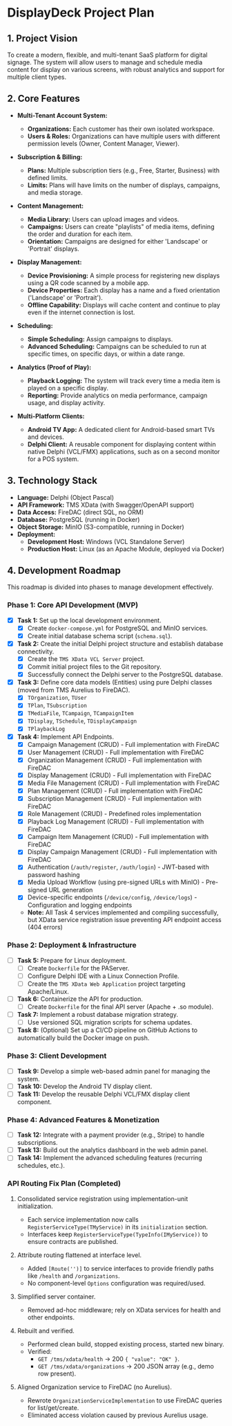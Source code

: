 # DisplayDeck Project Plan

## 1. Project Vision

To create a modern, flexible, and multi-tenant SaaS platform for digital signage. The system will allow users to manage and schedule media content for display on various screens, with robust analytics and support for multiple client types.

## 2. Core Features

*   **Multi-Tenant Account System:**
    *   **Organizations:** Each customer has their own isolated workspace.
    *   **Users & Roles:** Organizations can have multiple users with different permission levels (Owner, Content Manager, Viewer).

*   **Subscription & Billing:**
    *   **Plans:** Multiple subscription tiers (e.g., Free, Starter, Business) with defined limits.
    *   **Limits:** Plans will have limits on the number of displays, campaigns, and media storage.

*   **Content Management:**
    *   **Media Library:** Users can upload images and videos.
    *   **Campaigns:** Users can create "playlists" of media items, defining the order and duration for each item.
    *   **Orientation:** Campaigns are designed for either 'Landscape' or 'Portrait' displays.

*   **Display Management:**
    *   **Device Provisioning:** A simple process for registering new displays using a QR code scanned by a mobile app.
    *   **Device Properties:** Each display has a name and a fixed orientation ('Landscape' or 'Portrait').
    *   **Offline Capability:** Displays will cache content and continue to play even if the internet connection is lost.

*   **Scheduling:**
    *   **Simple Scheduling:** Assign campaigns to displays.
    *   **Advanced Scheduling:** Campaigns can be scheduled to run at specific times, on specific days, or within a date range.

*   **Analytics (Proof of Play):**
    *   **Playback Logging:** The system will track every time a media item is played on a specific display.
    *   **Reporting:** Provide analytics on media performance, campaign usage, and display activity.

*   **Multi-Platform Clients:**
    *   **Android TV App:** A dedicated client for Android-based smart TVs and devices.
    *   **Delphi Client:** A reusable component for displaying content within native Delphi (VCL/FMX) applications, such as on a second monitor for a POS system.

## 3. Technology Stack

*   **Language:** Delphi (Object Pascal)
*   **API Framework:** TMS XData (with Swagger/OpenAPI support)
*   **Data Access:** FireDAC (direct SQL, no ORM)
*   **Database:** PostgreSQL (running in Docker)
*   **Object Storage:** MinIO (S3-compatible, running in Docker)
*   **Deployment:**
    *   **Development Host:** Windows (VCL Standalone Server)
    *   **Production Host:** Linux (as an Apache Module, deployed via Docker)

## 4. Development Roadmap

This roadmap is divided into phases to manage development effectively.

### Phase 1: Core API Development (MVP)

*   [X] **Task 1:** Set up the local development environment.
    *   [X] Create `docker-compose.yml` for PostgreSQL and MinIO services.
    *   [X] Create initial database schema script (`schema.sql`).
*   [X] **Task 2:** Create the initial Delphi project structure and establish database connectivity.
    *   [X] Create the `TMS XData VCL Server` project.
    *   [X] Commit initial project files to the Git repository.
    *   [X] Successfully connect the Delphi server to the PostgreSQL database.
*   [X] **Task 3:** Define core data models (Entities) using pure Delphi classes (moved from TMS Aurelius to FireDAC).
    *   [X] `TOrganization`, `TUser`
    *   [X] `TPlan`, `TSubscription`
    *   [X] `TMediaFile`, `TCampaign`, `TCampaignItem`
    *   [X] `TDisplay`, `TSchedule`, `TDisplayCampaign`
    *   [X] `TPlaybackLog`
*   [X] **Task 4:** Implement API Endpoints.
    *   [X] Campaign Management (CRUD) - Full implementation with FireDAC
    *   [X] User Management (CRUD) - Full implementation with FireDAC  
    *   [X] Organization Management (CRUD) - Full implementation with FireDAC
    *   [X] Display Management (CRUD) - Full implementation with FireDAC
    *   [X] Media File Management (CRUD) - Full implementation with FireDAC
    *   [X] Plan Management (CRUD) - Full implementation with FireDAC
    *   [X] Subscription Management (CRUD) - Full implementation with FireDAC
    *   [X] Role Management (CRUD) - Predefined roles implementation
    *   [X] Playback Log Management (CRUD) - Full implementation with FireDAC
    *   [X] Campaign Item Management (CRUD) - Full implementation with FireDAC
    *   [X] Display Campaign Management (CRUD) - Full implementation with FireDAC
    * [X] Authentication (`/auth/register`, `/auth/login`) - JWT-based with password hashing
    * [X] Media Upload Workflow (using pre-signed URLs with MinIO) - Pre-signed URL generation
    * [X] Device-specific endpoints (`/device/config`, `/device/logs`) - Configuration and logging endpoints
    * **Note:** All Task 4 services implemented and compiling successfully, but XData service registration issue preventing API endpoint access (404 errors)

### Phase 2: Deployment & Infrastructure

*   [ ] **Task 5:** Prepare for Linux deployment.
    *   [ ] Create `Dockerfile` for the PAServer.
    *   [ ] Configure Delphi IDE with a Linux Connection Profile.
    *   [ ] Create the `TMS XData Web Application` project targeting Apache/Linux.
*   [ ] **Task 6:** Containerize the API for production.
    *   [ ] Create `Dockerfile` for the final API server (Apache + .so module).
*   [ ] **Task 7:** Implement a robust database migration strategy.
    *   [ ] Use versioned SQL migration scripts for schema updates.
*   [ ] **Task 8:** (Optional) Set up a CI/CD pipeline on GitHub Actions to automatically build the Docker image on push.

### Phase 3: Client Development

*   [ ] **Task 9:** Develop a simple web-based admin panel for managing the system.
*   [ ] **Task 10:** Develop the Android TV display client.
*   [ ] **Task 11:** Develop the reusable Delphi VCL/FMX display client component.

### Phase 4: Advanced Features & Monetization

*   [ ] **Task 12:** Integrate with a payment provider (e.g., Stripe) to handle subscriptions.
*   [ ] **Task 13:** Build out the analytics dashboard in the web admin panel.
*   [ ] **Task 14:** Implement the advanced scheduling features (recurring schedules, etc.).

### API Routing Fix Plan (Completed)

1.  Consolidated service registration using implementation-unit initialization.
    - Each service implementation now calls `RegisterServiceType(TMyService)` in its `initialization` section.
    - Interfaces keep `RegisterServiceType(TypeInfo(IMyService))` to ensure contracts are published.

2.  Attribute routing flattened at interface level.
    - Added `[Route('')]` to service interfaces to provide friendly paths like `/health` and `/organizations`.
    - No component-level `Options` configuration was required/used.

3.  Simplified server container.
    - Removed ad-hoc middleware; rely on XData services for health and other endpoints.

4.  Rebuilt and verified.
    - Performed clean build, stopped existing process, started new binary.
    - Verified:
      - `GET /tms/xdata/health` → 200 `{ "value": "OK" }`.
      - `GET /tms/xdata/organizations` → 200 JSON array (e.g., demo row present).

5.  Aligned Organization service to FireDAC (no Aurelius).
    - Rewrote `OrganizationServiceImplementation` to use FireDAC queries for list/get/create.
    - Eliminated access violation caused by previous Aurelius usage.
